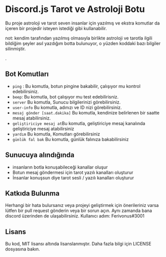# Discord.js Tarot ve Astroloji Botu

Bu proje astroloji ve tarot seven insanlar için yazılmış ve ekstra komutlar da içeren bir projedir isteyen istediği gibi kullanabilir.

not: kendim tarafından yazılmış olmasıyla birlikte astroloji ve tarotla ilgili bildiğim şeyler asıl yazdığım botta bulunuyor, o yüzden koddaki bazı bilgiler silinmiştir.


.
## Bot Komutları 


- `ping` : Bu komutla, botun pingine bakabilir, çalışıyor mu kontrol edebilirsiniz.
- `beep`: Bu komutla, bot çalışıyor mu test edebilirisniz.
- `server` Bu komutla, Sunucu bilgilerinizi görebilirsiniz.
- `user-info` Bu komutla, adınızı ve ID nizi görebilirsiniz.
- `mesaj gönder [saat.dakika]` Bu komutla, kendinize belirlenen bir saatte mesaj atabilirsiniz.
- `geliştiriciye mesaj at`Bu komutla, geliştiriciye mesaj kanalında geliştiriciye mesaj atabilirsiniz
- `yardım` Bu komutla, Komutları görebilirsiniz
- `günlük fal bak` Bu komutla, günlük falınıza bakabilirsiniz

## Sunucuya alındığında

- insanların botla konuşabileceği kanallar oluşur
- Botun mesaj göndermesi için tarot yazılı kanalları oluşturur
- İnsanlar konuşsun diye tarot sesli / yazılı kanalları oluşturur

## Katkıda Bulunma
Herhangi bir hata bulursanız veya projeyi geliştirmek için önerileriniz varsa lütfen bir pull request gönderin veya bir sorun açın.
Aynı zamanda bana discord üzerinden de ulaşabilirsiniz. Kullanıcı adım: Ferivonus#3001

## Lisans
Bu kod, MIT lisansı altında lisanslanmıştır. Daha fazla bilgi için LICENSE dosyasına bakın.